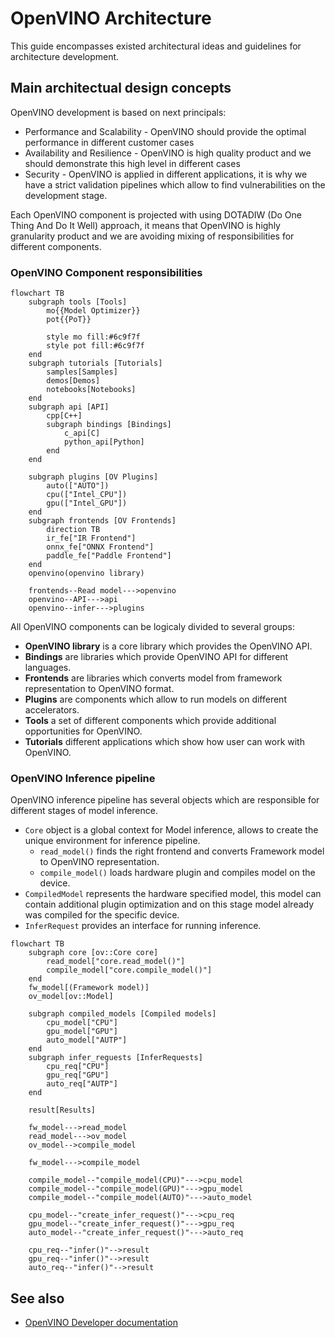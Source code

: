 # OpenVINO Architecture

This guide encompasses existed architectural ideas and guidelines for architecture development.

## Main architectual design concepts

OpenVINO development is based on next principals:
 * Performance and Scalability - OpenVINO should provide the optimal performance in different customer cases
 * Availability and Resilience - OpenVINO is high quality product and we should demonstrate this high level in different cases
 * Security - OpenVINO is applied in different applications, it is why we have a strict validation pipelines which allow to find vulnerabilities on the development stage.

Each OpenVINO component is projected with using DOTADIW (Do One Thing And Do It Well) approach, it means that OpenVINO is highly granularity product and we are avoiding mixing of responsibilities for different components.

### OpenVINO Component responsibilities

```mermaid
flowchart TB
    subgraph tools [Tools]
        mo{{Model Optimizer}}
        pot{{PoT}}
    
        style mo fill:#6c9f7f
        style pot fill:#6c9f7f
    end
    subgraph tutorials [Tutorials]
        samples[Samples]
        demos[Demos]
        notebooks[Notebooks]
    end
    subgraph api [API]
        cpp[C++]
        subgraph bindings [Bindings]
            c_api[C]
            python_api[Python]
        end
    end
    
    subgraph plugins [OV Plugins]
        auto(["AUTO"])
        cpu(["Intel_CPU"])
        gpu(["Intel_GPU"])
    end
    subgraph frontends [OV Frontends]
        direction TB
        ir_fe["IR Frontend"]
        onnx_fe["ONNX Frontend"]
        paddle_fe["Paddle Frontend"]
    end
    openvino(openvino library)
    
    frontends--Read model--->openvino
    openvino--API--->api
    openvino--infer--->plugins
```

All OpenVINO components can be logicaly divided to several groups:

 * **OpenVINO library** is a core library which provides the OpenVINO API.
 * **Bindings** are libraries which provide OpenVINO API for different languages.
 * **Frontends** are libraries which converts model from framework representation to OpenVINO format.
 * **Plugins** are components which allow to run models on different accelerators.
 * **Tools** a set of different components which provide additional opportunities for OpenVINO.
 * **Tutorials** different applications which show how user can work with OpenVINO.

### OpenVINO Inference pipeline

OpenVINO inference pipeline has several objects which are responsible for different stages of model inference.

 * `Core` object is a global context for Model inference, allows to create the unique environment for inference pipeline.
     * `read_model()` finds the right frontend and converts Framework model to OpenVINO representation.
     * `compile_model()` loads hardware plugin and compiles model on the device.
 * `CompiledModel` represents the hardware specified model, this model can contain additional plugin optimization and on this stage model already was compiled for the specific device.
 * `InferRequest` provides an interface for running inference.

```mermaid
flowchart TB
    subgraph core [ov::Core core]
        read_model["core.read_model()"]
        compile_model["core.compile_model()"]
    end
    fw_model[(Framework model)]
    ov_model[ov::Model]
    
    subgraph compiled_models [Compiled models]
        cpu_model["CPU"]
        gpu_model["GPU"]
        auto_model["AUTP"]
    end
    subgraph infer_reguests [InferRequests]
        cpu_req["CPU"]
        gpu_req["GPU"]
        auto_req["AUTP"]
    end
   
    result[Results]
    
    fw_model--->read_model
    read_model--->ov_model
    ov_model-->compile_model
    
    fw_model--->compile_model
    
    compile_model--"compile_model(CPU)"--->cpu_model
    compile_model--"compile_model(GPU)"--->gpu_model
    compile_model--"compile_model(AUTO)"--->auto_model
    
    cpu_model--"create_infer_request()"--->cpu_req
    gpu_model--"create_infer_request()"--->gpu_req
    auto_model--"create_infer_request()"--->auto_req
    
    cpu_req--"infer()"-->result
    gpu_req--"infer()"-->result
    auto_req--"infer()"-->result
```

## See also
 * [OpenVINO Developer documentation](../docs/dev/index.md)
